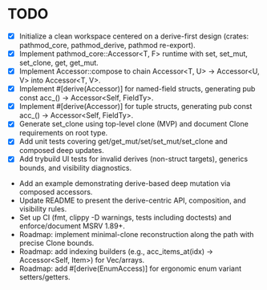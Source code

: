 # TODO

- [x] Initialize a clean workspace centered on a derive-first design (crates: pathmod_core, pathmod_derive, pathmod re-export).
- [x] Implement pathmod_core::Accessor<T, F> runtime with set, set_mut, set_clone, get, get_mut.
- [x] Implement Accessor::compose to chain Accessor<T, U> -> Accessor<U, V> into Accessor<T, V>.
- [x] Implement #[derive(Accessor)] for named-field structs, generating pub const acc_<field>() -> Accessor<Self, FieldTy>.
- [x] Implement #[derive(Accessor)] for tuple structs, generating pub const acc_<index>() -> Accessor<Self, FieldTy>.
- [x] Generate set_clone using top-level clone (MVP) and document Clone requirements on root type.
- [x] Add unit tests covering get/get_mut/set/set_mut/set_clone and composed deep updates.
- [x] Add trybuild UI tests for invalid derives (non-struct targets), generics bounds, and visibility diagnostics.
- Add an example demonstrating derive-based deep mutation via composed accessors.
- Update README to present the derive-centric API, composition, and visibility rules.
- Set up CI (fmt, clippy -D warnings, tests including doctests) and enforce/document MSRV 1.89+.
- Roadmap: implement minimal-clone reconstruction along the path with precise Clone bounds.
- Roadmap: add indexing builders (e.g., acc_items_at(idx) -> Accessor<Self, Item>) for Vec/arrays.
- Roadmap: add #[derive(EnumAccess)] for ergonomic enum variant setters/getters.
